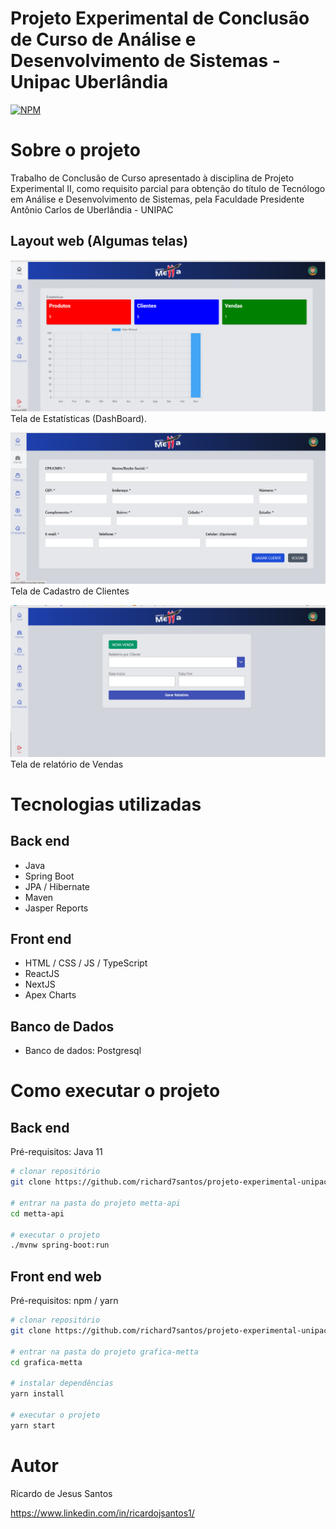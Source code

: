 # Projeto Experimental de Conclusão de Curso de Análise e Desenvolvimento de Sistemas - Unipac Uberlândia
[![NPM](https://img.shields.io/npm/l/react)](https://github.com/richard7santos/projeto-experimental-unipac/blob/main/LICENSE ) 

# Sobre o projeto

Trabalho de Conclusão de Curso apresentado à disciplina de Projeto Experimental II, como requisito parcial para obtenção do título de Tecnólogo em Análise e Desenvolvimento de Sistemas, pela Faculdade Presidente Antônio Carlos de Uberlândia - UNIPAC

## Layout web (Algumas telas)
![Web 1](https://github.com/richard7santos/projeto-experimental-unipac/blob/main/dashboard.png)
Tela de Estatísticas (DashBoard).

![Web 2](https://github.com/richard7santos/projeto-experimental-unipac/blob/main/cadclientes.png)
Tela de Cadastro de Clientes

![Web 3](https://github.com/richard7santos/projeto-experimental-unipac/blob/main/telaVendas.png)
Tela de relatório de Vendas


# Tecnologias utilizadas
## Back end
- Java
- Spring Boot
- JPA / Hibernate
- Maven
- Jasper Reports
## Front end
- HTML / CSS / JS / TypeScript
- ReactJS
- NextJS
- Apex Charts
## Banco de Dados
- Banco de dados: Postgresql

# Como executar o projeto

## Back end
Pré-requisitos: Java 11

```bash
# clonar repositório
git clone https://github.com/richard7santos/projeto-experimental-unipac.git

# entrar na pasta do projeto metta-api
cd metta-api

# executar o projeto
./mvnw spring-boot:run
```

## Front end web
Pré-requisitos: npm / yarn

```bash
# clonar repositório
git clone https://github.com/richard7santos/projeto-experimental-unipac.git

# entrar na pasta do projeto grafica-metta
cd grafica-metta

# instalar dependências
yarn install

# executar o projeto
yarn start
```

# Autor

Ricardo de Jesus Santos

https://www.linkedin.com/in/ricardojsantos1/
